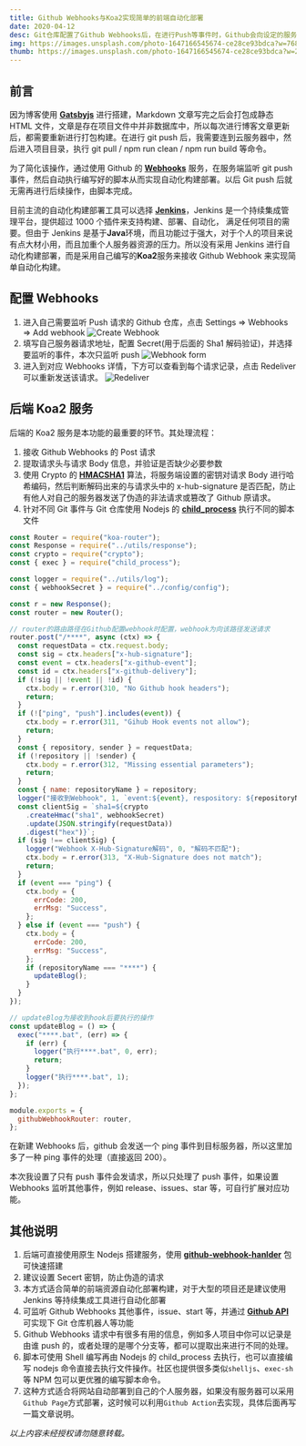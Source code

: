 ```yaml
---
title: Github Webhooks与Koa2实现简单的前端自动化部署
date: 2020-04-12
desc: Git仓库配置了Github Webhooks后，在进行Push等事件时，Github会向设定的服务器发送请求，通过监听该请求，然后执行相关脚本文件从而实现简单的自动化构建与部署（服务端使用Koa2接收请求与处理脚本）
img: https://images.unsplash.com/photo-1647166545674-ce28ce93bdca?w=768
thumb: https://images.unsplash.com/photo-1647166545674-ce28ce93bdca?w=240
---
```


## 前言

因为博客使用 **<a href="https://www.gatsbyjs.org/" target="_blank">Gatsbyjs</a>** 进行搭建，Markdown 文章写完之后会打包成静态 HTML 文件，文章是存在项目文件中并非数据库中，所以每次进行博客文章更新后，都需要重新进行打包构建。在进行 git push 后，我需要连到云服务器中，然后进入项目目录，执行 git pull / npm run clean / npm run build 等命令。

为了简化该操作，通过使用 Github 的 **<a href="https://developer.github.com/webhooks/" target="_blank">Webhooks</a>** 服务，在服务端监听 git push 事件，然后自动执行编写好的脚本从而实现自动化构建部署。以后 Git push 后就无需再进行后续操作，由脚本完成。

目前主流的自动化构建部署工具可以选择 **<a href="https://jenkins.io/zh/" target="_blank">Jenkins</a>**，Jenkins 是一个持续集成管理平台，提供超过 1000 个插件来支持构建、部署、自动化， 满足任何项目的需要。但由于 Jenkins 是基于**Java**环境，而且功能过于强大，对于个人的项目来说有点大材小用，而且加重个人服务器资源的压力。所以没有采用 Jenkins 进行自动化构建部署，而是采用自己编写的**Koa2**服务来接收 Github Webhook 来实现简单自动化构建。

## 配置 Webhooks

1. 进入自己需要监听 Push 请求的 Github 仓库，点击 Settings => Webhooks => Add webhook
   ![Create Webhook](https://s2.loli.net/2021/12/04/7mvAXfC5hNRlFZM.png)
2. 填写自己服务器请求地址，配置 Secret(用于后面的 Sha1 解码验证)，并选择要监听的事件，本次只监听 push
   ![Webhook form](https://s2.loli.net/2021/12/04/gPluNLOBHdbcwsK.png)
3. 进入到对应 Webhooks 详情，下方可以查看到每个请求记录，点击 Redeliver 可以重新发送该请求。
   ![Redeliver](https://s2.loli.net/2021/12/04/KjZe4gN8RDJt7l9.png)

## 后端 Koa2 服务

后端的 Koa2 服务是本功能的最重要的环节。其处理流程：

1. 接收 Github Webhooks 的 Post 请求
2. 提取请求头与请求 Body 信息，并验证是否缺少必要参数
3. 使用 Crypto 的 **<a href="http://nodejs.cn/api/crypto.html#crypto_crypto_createhmac_algorithm_key_options" target="_blank">HMACSHA1</a>** 算法，将服务端设置的密钥对请求 Body 进行哈希编码，然后判断解码出来的与请求头中的 x-hub-signature 是否匹配，防止有他人对自己的服务器发送了伪造的非法请求或篡改了 Github 原请求。
4. 针对不同 Git 事件与 Git 仓库使用 Nodejs 的 **<a href="http://nodejs.cn/api/child_process.html" target="_blank">child_process</a>** 执行不同的脚本文件

```js
const Router = require("koa-router");
const Response = require("../utils/response");
const crypto = require("crypto");
const { exec } = require("child_process");

const logger = require("../utils/log");
const { webhookSecret } = require("../config/config");

const r = new Response();
const router = new Router();

// router的路由路径在Github配置webhook时配置，webhook为向该路径发送请求
router.post("/****", async (ctx) => {
  const requestData = ctx.request.body;
  const sig = ctx.headers["x-hub-signature"];
  const event = ctx.headers["x-github-event"];
  const id = ctx.headers["x-github-delivery"];
  if (!sig || !event || !id) {
    ctx.body = r.error(310, "No Github hook headers");
    return;
  }
  if (!["ping", "push"].includes(event)) {
    ctx.body = r.error(311, "Gihub Hook events not allow");
    return;
  }
  const { repository, sender } = requestData;
  if (!repository || !sender) {
    ctx.body = r.error(312, "Missing essential parameters");
    return;
  }
  const { name: repositoryName } = repository;
  logger("接收到Webhook", 1, `event:${event}, respository: ${repositoryName}`);
  const clientSig = `sha1=${crypto
    .createHmac("sha1", webhookSecret)
    .update(JSON.stringify(requestData))
    .digest("hex")}`;
  if (sig !== clientSig) {
    logger("Webhook X-Hub-Signature解码", 0, "解码不匹配");
    ctx.body = r.error(313, "X-Hub-Signature does not match");
    return;
  }
  if (event === "ping") {
    ctx.body = {
      errCode: 200,
      errMsg: "Success",
    };
  } else if (event === "push") {
    ctx.body = {
      errCode: 200,
      errMsg: "Success",
    };
    if (repositoryName === "****") {
      updateBlog();
    }
  }
});

// updateBlog为接收到hook后要执行的操作
const updateBlog = () => {
  exec("****.bat", (err) => {
    if (err) {
      logger("执行****.bat", 0, err);
      return;
    }
    logger("执行****.bat", 1);
  });
};

module.exports = {
  githubWebhookRouter: router,
};
```

在新建 Webhooks 后，github 会发送一个 ping 事件到目标服务器，所以这里加多了一种 ping 事件的处理（直接返回 200）。

本次我设置了只有 push 事件会发请求，所以只处理了 push 事件，如果设置 Webhooks 监听其他事件，例如 release、issues、star 等，可自行扩展对应功能。

## 其他说明

1. 后端可直接使用原生 Nodejs 搭建服务，使用 **<a href="https://github.com/rvagg/github-webhook-handler#readme" target="_blank">github-webhook-hanlder</a>** 包可快速搭建
2. 建议设置 Secert 密钥，防止伪造的请求
3. 本方式适合简单的前端资源自动化部署构建，对于大型的项目还是建议使用 Jenkins 等持续集成工具进行自动化部署
4. 可监听 Github Webhooks 其他事件，issue、start 等，并通过 **<a href="https://developer.github.com/v3/" target="_blank">Github API</a>** 可实现下 Git 仓库机器人等功能
5. Github Webhooks 请求中有很多有用的信息，例如多人项目中你可以记录是由谁 push 的，或者处理的是哪个分支等，都可以提取出来进行不同的处理。
6. 脚本可使用 Shell 编写再由 Nodejs 的 child_process 去执行，也可以直接编写 nodejs 命令直接去执行文件操作。社区也提供很多类似`shelljs`、`exec-sh`等 NPM 包可以更优雅的编写脚本命令。
7. 这种方式适合将网站自动部署到自己的个人服务器，如果没有服务器可以采用`Github Page`方式部署，这时候可以利用`Github Action`去实现，具体后面再写一篇文章说明。

_以上内容未经授权请勿随意转载。_
